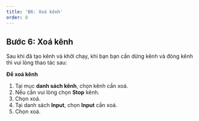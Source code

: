 ```yaml
---
title: 'B6: Xoá kênh'
order: 8
---
```


## Bước 6: Xoá kênh

Sau khi đã tạo kênh và khởi chạy, khi bạn bạn cần dừng kênh và đóng kênh thì vui lòng thao tác sau:

**Để xoá kênh**

1. Tại mục **danh sách kênh**, chọn kênh cần xoá.
2. Nếu cần vui lòng chọn **Stop** kênh.
3. Chọn xoá.
4. Tại danh sách **Input**, chọn **Input** cần xoá.
5. Chọn xoá.